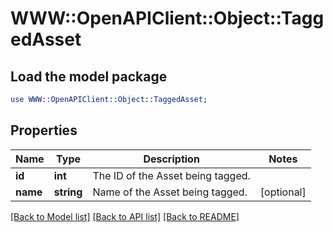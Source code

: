 # WWW::OpenAPIClient::Object::TaggedAsset

## Load the model package
```perl
use WWW::OpenAPIClient::Object::TaggedAsset;
```

## Properties
Name | Type | Description | Notes
------------ | ------------- | ------------- | -------------
**id** | **int** | The ID of the Asset being tagged. | 
**name** | **string** | Name of the Asset being tagged. | [optional] 

[[Back to Model list]](../README.md#documentation-for-models) [[Back to API list]](../README.md#documentation-for-api-endpoints) [[Back to README]](../README.md)


